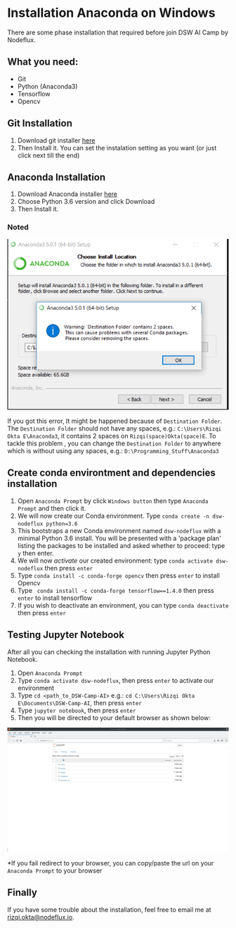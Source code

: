 # Installation Anaconda on Windows

There are some phase installation that required before join DSW AI Camp by Nodeflux.

## What you need:
* Git
* Python (Anaconda3)
* Tensorflow
* Opencv

## Git Installation
1. Download git installer [here](https://git-scm.com/downloads)
2. Then Install it. You can set the instalation setting as you want (or just click next till the end)

## Anaconda Installation
1. Download Anaconda installer [here](https://www.anaconda.com/download/)
2. Choose Python 3.6 version and click Download
3. Then Install it.

### Noted

![Error path](../Images/AnacondaError.PNG)

If you got this error, It might be happened because of `Destination Folder`. The `Destination Folder` should not have any spaces, e.g.: `C:\Users\Rizqi Okta E\Anaconda3`, it contains 2 spaces on `Rizqi(space)Okta(space)E`. To tackle this problem , you can change the `Destination Folder` to anywhere  which is without using any spaces, e.g.: `D:\Programming_Stuff\Anaconda3`

## Create conda environtment and dependencies installation
1. Open `Anaconda Prompt` by click `Windows button` then type `Anaconda Prompt` and then click it.
2. We will now create our Conda environment. Type `conda create -n dsw-nodeflux python=3.6`
3. This bootstraps a new Conda environment named `dsw-nodeflux` with a minimal Python 3.6 install. You will be presented with a 'package plan' listing the      packages to be installed and asked whether to proceed: type `y` then enter.
4. We will now *activate* our created environment: type `conda activate dsw-nodeflux` then press `enter` 
5. Type ```conda install -c conda-forge opencv``` then press `enter` to install Opencv
6. Type ` conda install -c conda-forge tensorflow==1.4.0` then press `enter` to install tensorflow
7. If you wish to deactivate an environment, you can type `conda deactivate` then press `enter` 
## Testing Jupyter Notebook
After all you can checking the installation with running Jupyter Python Notebook.
1. Open `Anaconda Prompt`
2. Type `conda activate dsw-nodeflux`, then press `enter` to activate our environment
3. Type `cd <path_to_DSW-Camp-AI>` e.g.: `cd C:\Users\Rizqi Okta E\Documents\DSW-Camp-AI`, then press `enter` 
4. Type `jupyter notebook`, then press `enter` 
5. Then you will be directed to your default browser as shown below:

![Jupyter Notebook](../Images/jupyter_notebook.png)

*If you fail redirect to your browser, you can copy/paste the url on your `Anaconda Prompt` to your browser
## Finally
If you have some trouble about the installation, feel free to email me at rizqi.okta@nodeflux.io.

